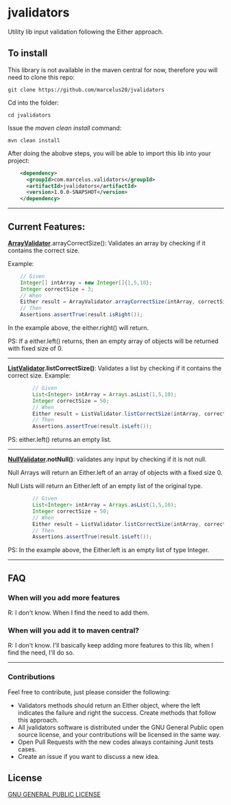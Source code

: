 # jvalidators
Utility lib input validation following the Either approach.

## To install
This library is not available in the maven central for now, therefore you will need to clone this repo:
```shell
git clone https://github.com/marcelus20/jvalidators
```
Cd into the folder:
```shell
cd jvalidators
```

Issue the *maven clean install* command:
```shell
mvn clean install
```

After doing the abobve steps, you will be able to import this lib into your project:
```xml
    <dependency>
      <groupId>com.marcelus.validators</groupId>
      <artifactId>jvalidators</artifactId>
      <version>1.0.0-SNAPSHOT</version>
    </dependency>
```
---
## Current Features: 

**[ArrayValidator](src/main/java/com/marcelus/validators/ArrayValidator.java)**.arrayCorrectSize(): Validates an array by checking if it contains the correct size.

Example:
```java 
    // Given
    Integer[] intArray = new Integer[]{1,5,10};
    Integer correctSize = 3;
    // When
    Either result = ArrayValidator.arrayCorrectSize(intArray, correctSize);
    // Then
    Assertions.assertTrue(result.isRight());
```
In the example above, the either.right() will return. 

PS: If a either.left() returns, then an empty array of objects will be returned with fixed size of 0.

---

**[ListValidator](src/main/java/com/marcelus/validators/ListValidator.java).listCorrectSize()**: Validates a list by checking if it contains the correct size.
Example:
```java 
        // Given
        List<Integer> intArray = Arrays.asList(1,5,10);
        Integer correctSize = 50;
        // When
        Either result = ListValidator.listCorrectSize(intArray, correctSize);
        // Then
        Assertions.assertTrue(result.isLeft());
```
PS: either.left() returns an empty list.

---

**[NullValidator](src/main/java/com/marcelus/validators/NullValidator.java).notNull()**: 
validates any input by checking if it is not null.

Null Arrays will return an Either.left of an array of objects with a fixed size 0.

Null Lists will return an Either.left of an empty list of the original type.
```java 
        // Given
        List<Integer> intArray = Arrays.asList(1,5,10);
        Integer correctSize = 50;
        // When
        Either result = ListValidator.listCorrectSize(intArray, correctSize);
        // Then
        Assertions.assertTrue(result.isLeft());
```
PS: In the example above, the Either.left is an empty list of type Integer.

---
## FAQ

### When will you add more features
R: I don't know. When I find the need to add them.

### When will you add it to maven central?
R: I don't know. I'll basically keep adding more features to this lib, when I find the need, I'll do so.

---
### Contributions
Feel free to contribute, just please consider the following: 
- Validators methods should return an Either object, where the left indicates the failure and right the success. Create methods that follow this approach.
- All jvalidators software is distributed under the GNU General Public open source license, and your contributions will be licensed in the same way.
- Open Pull Requests with the new codes always containing Junit tests cases. 
- Create an issue if you want to discuss a new idea.

## License
[GNU GENERAL PUBLIC LICENSE](LICENSE)